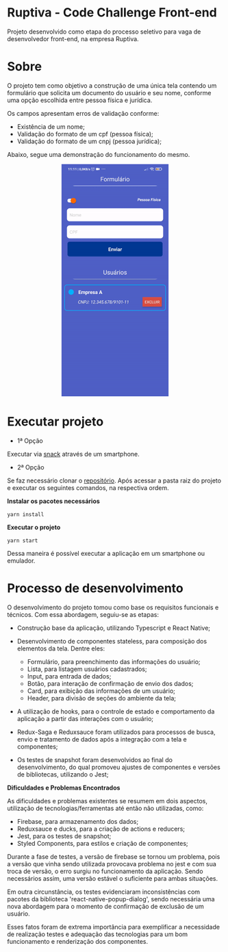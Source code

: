 # Ruptiva - Code Challenge Front-end

Projeto desenvolvido como etapa do processo seletivo para vaga de desenvolvedor front-end, na empresa Ruptiva.

# Sobre

O projeto tem como objetivo a construção de uma única tela contendo um formulário que solicita um documento do usuário e seu nome, conforme uma opção escolhida entre pessoa física e jurídica.

Os campos apresentam erros de validação conforme:

- Existência de um nome;
- Validação do formato de um cpf (pessoa física);
- Validação do formato de um cnpj (pessoa jurídica);

Abaixo, segue uma demonstração do funcionamento do mesmo.
<div style="text-align:center"><img src="/assets/app.gif"  width="250" /></div>

# Executar projeto

- 1ª Opção

Executar via [snack](https://expo.io/@higorsj/projects/app-register-form) através de um smartphone.

- 2ª Opção

Se faz necessário clonar o [repositório](https://github.com/higorst/registration-form-code-challenge). Após acessar a pasta raiz do projeto e executar os seguintes comandos, na respectiva ordem.

**Instalar os pacotes necessários** 
```
yarn install
```

**Executar o projeto** 
```
yarn start
```

Dessa maneira é possível executar a aplicação em um smartphone ou emulador.

# Processo de desenvolvimento

O desenvolvimento do projeto tomou como base os requisitos funcionais e técnicos. Com essa abordagem, seguiu-se as etapas:

- Construção base da aplicação, utilizando Typescript e React Native;
- Desenvolvimento de componentes stateless, para composição dos elementos da tela. Dentre eles:
  - Formulário, para preenchimento das informações do usuário;
  - Lista, para listagem usuários cadastrados;
  - Input, para entrada de dados;
  - Botão, para interação de confirmação de envio dos dados;
  - Card, para exibição das informações de um usuário;
  - Header, para divisão de seções do ambiente da tela;


- A utilização de hooks, para o controle de estado e comportamento da aplicação a partir das interações com o usuário;
- Redux-Saga e Reduxsauce foram utilizados para processos de busca, envio e tratamento de dados após a integração com a tela e componentes;
- Os testes de snapshot foram desenvolvidos ao final do desenvolvimento, do qual promoveu ajustes de componentes e versões de bibliotecas, utilizando o Jest;

**Dificuldades e Problemas Encontrados** 

As dificuldades e problemas existentes se resumem em dois aspectos, utilização de tecnologias/ferramentas até então não utilizadas, como:

- Firebase, para armazenamento dos dados;
- Reduxsauce e ducks, para a criação de actions e reducers;
- Jest, para os testes de snapshot;
- Styled Components, para estilos e criação de componentes;

Durante a fase de testes, a versão de firebase se tornou um problema, pois a versão que vinha sendo utilizada provocava problema no jest e com sua troca de versão, o erro surgiu no funcionamento da aplicação. Sendo necessários assim, uma versão estável o suficiente para ambas situações.

Em outra circunstância, os testes evidenciaram inconsistências com pacotes da biblioteca 'react-native-popup-dialog', sendo necessária uma nova  abordagem para o momento de confirmação de exclusão de um usuário. 

Esses fatos foram de extrema importância para exemplificar a necessidade de realização testes e adequação das  tecnologias para um bom funcionamento e renderização dos componentes.